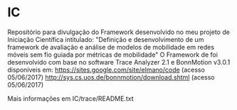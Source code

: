 # IC
Repositório para divulgação do Framework desenvolvido no meu projeto de Iniciação Científica intitulado:
"Definição e desenvolvimento de um framework de avaliação e análise de modelos de mobilidade em redes móveis sem fio guiada por métricas de mobilidade"
O Framework de foi desenvolvido com base no software Trace Analyzer 2.1 e BonnMotion v3.0.1 disponíveis em:
https://sites.google.com/site/elmano/code (acesso 05/06/2017)
http://sys.cs.uos.de/bonnmotion/download.shtml (acesso 05/06/2017)

Mais informações em IC/trace/README.txt
